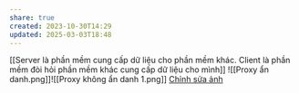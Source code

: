 ```yaml
---
share: true
created: 2023-10-30T14:29
updated: 2025-03-03T18:48
---
```

[[Server là phần mềm cung cấp dữ liệu cho phần mềm khác. Client là phần mềm đòi hỏi phần mềm khác cung cấp dữ liệu cho mình]]
![[Proxy ẩn danh.png]]![[Proxy không ẩn danh 1.png]]
[Chỉnh sửa ảnh](https://excalidraw.com/#room=ec7cc710214023c06b29,qx0qBHz9z0NRygjLrrTetQ)